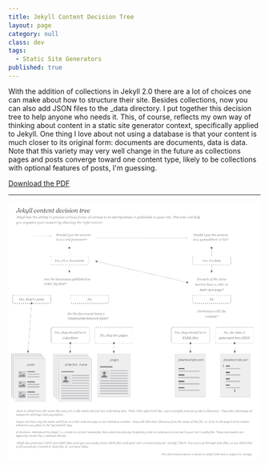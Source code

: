 ```yaml
---
title: Jekyll Content Decision Tree
layout: page
category: null
class: dev
tags: 
  - Static Site Generators
published: true
---
```


With the addition of collections in Jekyll 2.0 there are a lot of choices one can make about how to structure their site. Besides collections, now you can also add JSON files to the _data directory. I put together this decision tree to help anyone who needs it. This, of course, reflects my own way of thinking about content in a static site generator context, specifically applied to Jekyll. One thing I love about not using a database is that your content is much closer to its original form: documents are documents, data is data. Note that this variety may very well change in the future as collections pages and posts converge toward one content type, likely to be collections with optional features of posts, I'm guessing.


[Download the PDF](/assets/files/jekyll-content-140611_v1.pdf)

---

![](/assets/img/jekyll-content-140611_v1.png)